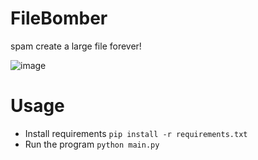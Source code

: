 # FileBomber
spam create a large file forever!


![image](https://github.com/unofficialdxnny/FileBomber/assets/82535503/3a316a35-04f2-4cc2-9b07-8835100b23d9)


# Usage

- Install requirements `pip install -r requirements.txt`
- Run the program `python main.py`
